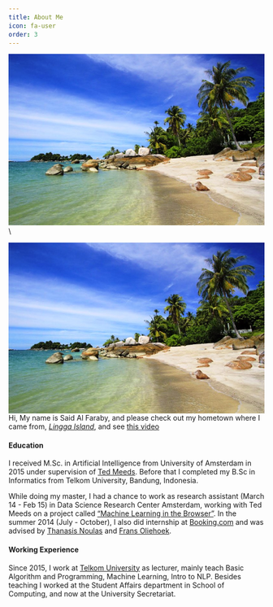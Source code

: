 ```yaml
---
title: About Me
icon: fa-user
order: 3
---
```


![Berjuala Island](assets/images/pulau-berjuala.jpg "Berjuala Island")\

<img style="float: right;" src="assets/images/pulau-berjuala.jpg">



Hi, My name is Said Al Faraby, and please check out my hometown where I came from, [_Lingga Island_](https://goo.gl/maps/36id6WTC1Re78Aa87), and see [this video](https://www.youtube.com/watch?v=_RccFBOxYHs)

#### Education
I received M.Sc. in Artificial Intelligence from University of Amsterdam in 2015 under supervision of [Ted Meeds](https://www.linkedin.com/in/tedmeeds/). Before that I completed my B.Sc in Informatics from Telkom University, Bandung, Indonesia.

While doing my master, I had a chance to work as research assistant (March 14 - Feb 15) in Data Science Research Center Amsterdam, working with Ted Meeds on a project called [“Machine Learning in the Browser”](https://peerj.com/articles/cs-11/). In the summer 2014 (July - October), I also did internship at [Booking.com](booking.com) and was advised by [Thanasis Noulas](https://www.linkedin.com/in/noulas/) and [Frans Oliehoek](http://people.csail.mit.edu/fao/).

#### Working Experience
Since 2015, I work at [Telkom University](https://saidalfaraby.staff.telkomuniversity.ac.id/) as lecturer, mainly teach Basic Algorithm and Programming, Machine Learning, Intro to NLP. Besides teaching I worked at the Student Affairs department in School of Computing, and now at the University Secretariat.